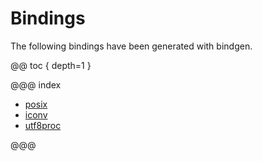 # Bindings

The following bindings have been generated with bindgen.

@@ toc { depth=1 }

@@@ index

* [posix](posix.md)
* [iconv](iconv.md)
* [utf8proc](utf8proc.md)

@@@